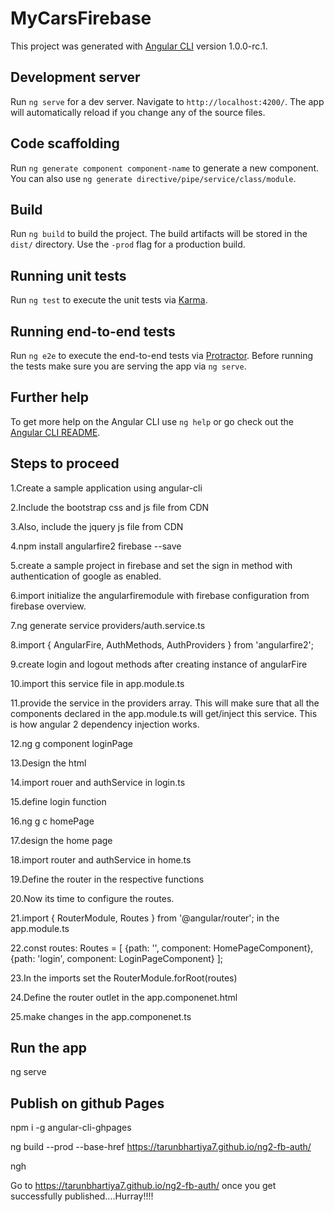 # MyCarsFirebase

This project was generated with [Angular CLI](https://github.com/angular/angular-cli) version 1.0.0-rc.1.

## Development server
Run `ng serve` for a dev server. Navigate to `http://localhost:4200/`. The app will automatically reload if you change any of the source files.

## Code scaffolding

Run `ng generate component component-name` to generate a new component. You can also use `ng generate directive/pipe/service/class/module`.

## Build

Run `ng build` to build the project. The build artifacts will be stored in the `dist/` directory. Use the `-prod` flag for a production build.

## Running unit tests

Run `ng test` to execute the unit tests via [Karma](https://karma-runner.github.io).

## Running end-to-end tests

Run `ng e2e` to execute the end-to-end tests via [Protractor](http://www.protractortest.org/).
Before running the tests make sure you are serving the app via `ng serve`.

## Further help

To get more help on the Angular CLI use `ng help` or go check out the [Angular CLI README](https://github.com/angular/angular-cli/blob/master/README.md).


## Steps to proceed

1.Create a sample application using angular-cli

2.Include the bootstrap css and js file from CDN

3.Also, include the jquery js file from CDN

4.npm install angularfire2 firebase --save

5.create a sample project in firebase and set the sign in method with authentication of google as enabled.

6.import initialize the angularfiremodule with firebase configuration from firebase overview.

7.ng generate service providers/auth.service.ts

8.import { AngularFire, AuthMethods, AuthProviders } from 'angularfire2';

9.create login and logout methods after creating instance of angularFire

10.import this service file in app.module.ts

11.provide the service in the providers array. This will make sure that all the components
declared in the app.module.ts will get/inject this service.
This is how angular 2 dependency injection works.

12.ng g component loginPage

13.Design the html

14.import rouer and authService in login.ts

15.define login function

16.ng g c homePage

17.design the home page

18.import router and authService in home.ts

19.Define the router in the respective functions

20.Now its time to configure the routes.

21.import { RouterModule, Routes } from '@angular/router'; in the app.module.ts

22.const routes: Routes = [
  {path: '', component: HomePageComponent},
  {path: 'login', component: LoginPageComponent}
];

23.In the imports set the RouterModule.forRoot(routes)

24.Define the router outlet in the app.componenet.html

25.make changes in the app.componenet.ts

Run the app
----------------
ng serve

Publish on github Pages
-----------------------
npm i -g angular-cli-ghpages

ng build --prod --base-href https://tarunbhartiya7.github.io/ng2-fb-auth/

ngh

Go to https://tarunbhartiya7.github.io/ng2-fb-auth/ once you get successfully published....Hurray!!!!




